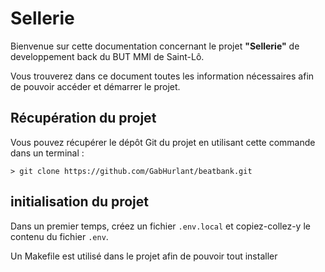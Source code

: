 # Sellerie

Bienvenue sur cette documentation concernant le projet **"Sellerie"** de developpement back du BUT MMI de Saint-Lô.

Vous trouverez dans ce document toutes les information nécessaires afin de pouvoir accéder et démarrer le projet.


## Récupération du projet

Vous pouvez récupérer le dépôt Git du projet en utilisant cette commande dans un terminal :

`> git clone https://github.com/GabHurlant/beatbank.git`


## initialisation du projet

Dans un premier temps, créez un fichier `.env.local`  et copiez-collez-y le contenu du fichier `.env`.

Un Makefile est utilisé dans le projet afin de pouvoir tout installer

